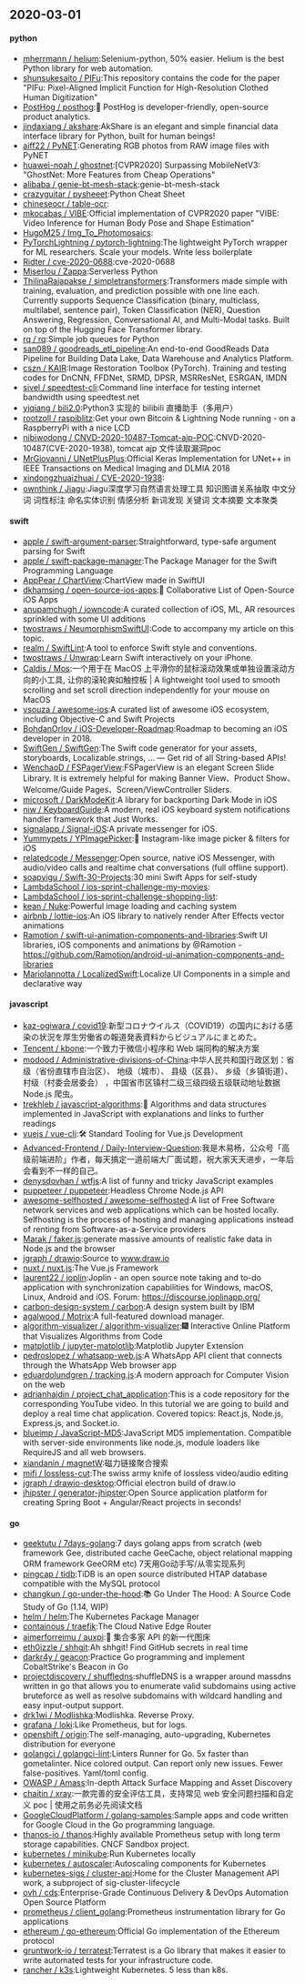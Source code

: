 ## 2020-03-01

#### python
* [mherrmann / helium](https://github.com/mherrmann/helium):Selenium-python, 50% easier. Helium is the best Python library for web automation.
* [shunsukesaito / PIFu](https://github.com/shunsukesaito/PIFu):This repository contains the code for the paper "PIFu: Pixel-Aligned Implicit Function for High-Resolution Clothed Human Digitization"
* [PostHog / posthog](https://github.com/PostHog/posthog):🦔 PostHog is developer-friendly, open-source product analytics.
* [jindaxiang / akshare](https://github.com/jindaxiang/akshare):AkShare is an elegant and simple financial data interface library for Python, built for human beings!
* [aiff22 / PyNET](https://github.com/aiff22/PyNET):Generating RGB photos from RAW image files with PyNET
* [huawei-noah / ghostnet](https://github.com/huawei-noah/ghostnet):[CVPR2020] Surpassing MobileNetV3: "GhostNet: More Features from Cheap Operations"
* [alibaba / genie-bt-mesh-stack](https://github.com/alibaba/genie-bt-mesh-stack):genie-bt-mesh-stack
* [crazyguitar / pysheeet](https://github.com/crazyguitar/pysheeet):Python Cheat Sheet
* [chineseocr / table-ocr](https://github.com/chineseocr/table-ocr):
* [mkocabas / VIBE](https://github.com/mkocabas/VIBE):Official implementation of CVPR2020 paper "VIBE: Video Inference for Human Body Pose and Shape Estimation"
* [HugoM25 / Img_To_Photomosaics](https://github.com/HugoM25/Img_To_Photomosaics):
* [PyTorchLightning / pytorch-lightning](https://github.com/PyTorchLightning/pytorch-lightning):The lightweight PyTorch wrapper for ML researchers. Scale your models. Write less boilerplate
* [Ridter / cve-2020-0688](https://github.com/Ridter/cve-2020-0688):cve-2020-0688
* [Miserlou / Zappa](https://github.com/Miserlou/Zappa):Serverless Python
* [ThilinaRajapakse / simpletransformers](https://github.com/ThilinaRajapakse/simpletransformers):Transformers made simple with training, evaluation, and prediction possible with one line each. Currently supports Sequence Classification (binary, multiclass, multilabel, sentence pair), Token Classification (NER), Question Answering, Regression, Conversational AI, and Multi-Modal tasks. Built on top of the Hugging Face Transformer library.
* [rq / rq](https://github.com/rq/rq):Simple job queues for Python
* [san089 / goodreads_etl_pipeline](https://github.com/san089/goodreads_etl_pipeline):An end-to-end GoodReads Data Pipeline for Building Data Lake, Data Warehouse and Analytics Platform.
* [cszn / KAIR](https://github.com/cszn/KAIR):Image Restoration Toolbox (PyTorch). Training and testing codes for DnCNN, FFDNet, SRMD, DPSR, MSRResNet, ESRGAN, IMDN
* [sivel / speedtest-cli](https://github.com/sivel/speedtest-cli):Command line interface for testing internet bandwidth using speedtest.net
* [yjqiang / bili2.0](https://github.com/yjqiang/bili2.0):Python3 实现的 bilibili 直播助手（多用户）
* [rootzoll / raspiblitz](https://github.com/rootzoll/raspiblitz):Get your own Bitcoin & Lightning Node running - on a RaspberryPi with a nice LCD
* [nibiwodong / CNVD-2020-10487-Tomcat-ajp-POC](https://github.com/nibiwodong/CNVD-2020-10487-Tomcat-ajp-POC):CNVD-2020-10487(CVE-2020-1938), tomcat ajp 文件读取漏洞poc
* [MrGiovanni / UNetPlusPlus](https://github.com/MrGiovanni/UNetPlusPlus):Official Keras Implementation for UNet++ in IEEE Transactions on Medical Imaging and DLMIA 2018
* [xindongzhuaizhuai / CVE-2020-1938](https://github.com/xindongzhuaizhuai/CVE-2020-1938):
* [ownthink / Jiagu](https://github.com/ownthink/Jiagu):Jiagu深度学习自然语言处理工具 知识图谱关系抽取 中文分词 词性标注 命名实体识别 情感分析 新词发现 关键词 文本摘要 文本聚类

#### swift
* [apple / swift-argument-parser](https://github.com/apple/swift-argument-parser):Straightforward, type-safe argument parsing for Swift
* [apple / swift-package-manager](https://github.com/apple/swift-package-manager):The Package Manager for the Swift Programming Language
* [AppPear / ChartView](https://github.com/AppPear/ChartView):ChartView made in SwiftUI
* [dkhamsing / open-source-ios-apps](https://github.com/dkhamsing/open-source-ios-apps):📱
Collaborative List of Open-Source iOS Apps
* [anupamchugh / iowncode](https://github.com/anupamchugh/iowncode):A curated collection of iOS, ML, AR resources sprinkled with some UI additions
* [twostraws / NeumorphismSwiftUI](https://github.com/twostraws/NeumorphismSwiftUI):Code to accompany my article on this topic.
* [realm / SwiftLint](https://github.com/realm/SwiftLint):A tool to enforce Swift style and conventions.
* [twostraws / Unwrap](https://github.com/twostraws/Unwrap):Learn Swift interactively on your iPhone.
* [Caldis / Mos](https://github.com/Caldis/Mos):一个用于在 MacOS 上平滑你的鼠标滚动效果或单独设置滚动方向的小工具, 让你的滚轮爽如触控板 | A lightweight tool used to smooth scrolling and set scroll direction independently for your mouse on MacOS
* [vsouza / awesome-ios](https://github.com/vsouza/awesome-ios):A curated list of awesome iOS ecosystem, including Objective-C and Swift Projects
* [BohdanOrlov / iOS-Developer-Roadmap](https://github.com/BohdanOrlov/iOS-Developer-Roadmap):Roadmap to becoming an iOS developer in 2018.
* [SwiftGen / SwiftGen](https://github.com/SwiftGen/SwiftGen):The Swift code generator for your assets, storyboards, Localizable.strings, … — Get rid of all String-based APIs!
* [WenchaoD / FSPagerView](https://github.com/WenchaoD/FSPagerView):FSPagerView is an elegant Screen Slide Library. It is extremely helpful for making Banner View、Product Show、Welcome/Guide Pages、Screen/ViewController Sliders.
* [microsoft / DarkModeKit](https://github.com/microsoft/DarkModeKit):A library for backporting Dark Mode in iOS
* [niw / KeyboardGuide](https://github.com/niw/KeyboardGuide):A modern, real iOS keyboard system notifications handler framework that Just Works.
* [signalapp / Signal-iOS](https://github.com/signalapp/Signal-iOS):A private messenger for iOS.
* [Yummypets / YPImagePicker](https://github.com/Yummypets/YPImagePicker):📸
Instagram-like image picker & filters for iOS
* [relatedcode / Messenger](https://github.com/relatedcode/Messenger):Open source, native iOS Messenger, with audio/video calls and realtime chat conversations (full offline support).
* [soapyigu / Swift-30-Projects](https://github.com/soapyigu/Swift-30-Projects):30 mini Swift Apps for self-study
* [LambdaSchool / ios-sprint-challenge-my-movies](https://github.com/LambdaSchool/ios-sprint-challenge-my-movies):
* [LambdaSchool / ios-sprint-challenge-shopping-list](https://github.com/LambdaSchool/ios-sprint-challenge-shopping-list):
* [kean / Nuke](https://github.com/kean/Nuke):Powerful image loading and caching system
* [airbnb / lottie-ios](https://github.com/airbnb/lottie-ios):An iOS library to natively render After Effects vector animations
* [Ramotion / swift-ui-animation-components-and-libraries](https://github.com/Ramotion/swift-ui-animation-components-and-libraries):Swift UI libraries, iOS components and animations by @Ramotion - https://github.com/Ramotion/android-ui-animation-components-and-libraries
* [MarioIannotta / LocalizedSwift](https://github.com/MarioIannotta/LocalizedSwift):Localize UI Components in a simple and declarative way

#### javascript
* [kaz-ogiwara / covid19](https://github.com/kaz-ogiwara/covid19):新型コロナウイルス（COVID19）の国内における感染の状況を厚生労働省の報道発表資料からビジュアルにまとめた。
* [Tencent / kbone](https://github.com/Tencent/kbone):一个致力于微信小程序和 Web 端同构的解决方案
* [modood / Administrative-divisions-of-China](https://github.com/modood/Administrative-divisions-of-China):中华人民共和国行政区划：省级（省份直辖市自治区）、 地级（城市）、 县级（区县）、 乡级（乡镇街道）、 村级（村委会居委会） ，中国省市区镇村二级三级四级五级联动地址数据 Node.js 爬虫。
* [trekhleb / javascript-algorithms](https://github.com/trekhleb/javascript-algorithms):📝
Algorithms and data structures implemented in JavaScript with explanations and links to further readings
* [vuejs / vue-cli](https://github.com/vuejs/vue-cli):🛠️
Standard Tooling for Vue.js Development
* [Advanced-Frontend / Daily-Interview-Question](https://github.com/Advanced-Frontend/Daily-Interview-Question):我是木易杨，公众号「高级前端进阶」作者，每天搞定一道前端大厂面试题，祝大家天天进步，一年后会看到不一样的自己。
* [denysdovhan / wtfjs](https://github.com/denysdovhan/wtfjs):A list of funny and tricky JavaScript examples
* [puppeteer / puppeteer](https://github.com/puppeteer/puppeteer):Headless Chrome Node.js API
* [awesome-selfhosted / awesome-selfhosted](https://github.com/awesome-selfhosted/awesome-selfhosted):A list of Free Software network services and web applications which can be hosted locally. Selfhosting is the process of hosting and managing applications instead of renting from Software-as-a-Service providers
* [Marak / faker.js](https://github.com/Marak/faker.js):generate massive amounts of realistic fake data in Node.js and the browser
* [jgraph / drawio](https://github.com/jgraph/drawio):Source to www.draw.io
* [nuxt / nuxt.js](https://github.com/nuxt/nuxt.js):The Vue.js Framework
* [laurent22 / joplin](https://github.com/laurent22/joplin):Joplin - an open source note taking and to-do application with synchronization capabilities for Windows, macOS, Linux, Android and iOS. Forum: https://discourse.joplinapp.org/
* [carbon-design-system / carbon](https://github.com/carbon-design-system/carbon):A design system built by IBM
* [agalwood / Motrix](https://github.com/agalwood/Motrix):A full-featured download manager.
* [algorithm-visualizer / algorithm-visualizer](https://github.com/algorithm-visualizer/algorithm-visualizer):🎆
Interactive Online Platform that Visualizes Algorithms from Code
* [matplotlib / jupyter-matplotlib](https://github.com/matplotlib/jupyter-matplotlib):Matplotlib Jupyter Extension
* [pedroslopez / whatsapp-web.js](https://github.com/pedroslopez/whatsapp-web.js):A WhatsApp API client that connects through the WhatsApp Web browser app
* [eduardolundgren / tracking.js](https://github.com/eduardolundgren/tracking.js):A modern approach for Computer Vision on the web
* [adrianhajdin / project_chat_application](https://github.com/adrianhajdin/project_chat_application):This is a code repository for the corresponding YouTube video. In this tutorial we are going to build and deploy a real time chat application. Covered topics: React.js, Node.js, Express.js, and Socket.io.
* [blueimp / JavaScript-MD5](https://github.com/blueimp/JavaScript-MD5):JavaScript MD5 implementation. Compatible with server-side environments like node.js, module loaders like RequireJS and all web browsers.
* [xiandanin / magnetW](https://github.com/xiandanin/magnetW):磁力链接聚合搜索
* [mifi / lossless-cut](https://github.com/mifi/lossless-cut):The swiss army knife of lossless video/audio editing
* [jgraph / drawio-desktop](https://github.com/jgraph/drawio-desktop):Official electron build of draw.io
* [jhipster / generator-jhipster](https://github.com/jhipster/generator-jhipster):Open Source application platform for creating Spring Boot + Angular/React projects in seconds!

#### go
* [geektutu / 7days-golang](https://github.com/geektutu/7days-golang):7 days golang apps from scratch (web framework Gee, distributed cache GeeCache, object relational mapping ORM framework GeeORM etc) 7天用Go动手写/从零实现系列
* [pingcap / tidb](https://github.com/pingcap/tidb):TiDB is an open source distributed HTAP database compatible with the MySQL protocol
* [changkun / go-under-the-hood](https://github.com/changkun/go-under-the-hood):📚
Go Under The Hood: A Source Code Study of Go (1.14, WIP)
* [helm / helm](https://github.com/helm/helm):The Kubernetes Package Manager
* [containous / traefik](https://github.com/containous/traefik):The Cloud Native Edge Router
* [aimerforreimu / auxpi](https://github.com/aimerforreimu/auxpi):🍭
集合多家 API 的新一代图床
* [eth0izzle / shhgit](https://github.com/eth0izzle/shhgit):Ah shhgit! Find GitHub secrets in real time
* [darkr4y / geacon](https://github.com/darkr4y/geacon):Practice Go programming and implement CobaltStrike's Beacon in Go
* [projectdiscovery / shuffledns](https://github.com/projectdiscovery/shuffledns):shuffleDNS is a wrapper around massdns written in go that allows you to enumerate valid subdomains using active bruteforce as well as resolve subdomains with wildcard handling and easy input-output support.
* [drk1wi / Modlishka](https://github.com/drk1wi/Modlishka):Modlishka. Reverse Proxy.
* [grafana / loki](https://github.com/grafana/loki):Like Prometheus, but for logs.
* [openshift / origin](https://github.com/openshift/origin):The self-managing, auto-upgrading, Kubernetes distribution for everyone
* [golangci / golangci-lint](https://github.com/golangci/golangci-lint):Linters Runner for Go. 5x faster than gometalinter. Nice colored output. Can report only new issues. Fewer false-positives. Yaml/toml config.
* [OWASP / Amass](https://github.com/OWASP/Amass):In-depth Attack Surface Mapping and Asset Discovery
* [chaitin / xray](https://github.com/chaitin/xray):一款完善的安全评估工具，支持常见 web 安全问题扫描和自定义 poc | 使用之前务必先阅读文档
* [GoogleCloudPlatform / golang-samples](https://github.com/GoogleCloudPlatform/golang-samples):Sample apps and code written for Google Cloud in the Go programming language.
* [thanos-io / thanos](https://github.com/thanos-io/thanos):Highly available Prometheus setup with long term storage capabilities. CNCF Sandbox project.
* [kubernetes / minikube](https://github.com/kubernetes/minikube):Run Kubernetes locally
* [kubernetes / autoscaler](https://github.com/kubernetes/autoscaler):Autoscaling components for Kubernetes
* [kubernetes-sigs / cluster-api](https://github.com/kubernetes-sigs/cluster-api):Home for the Cluster Management API work, a subproject of sig-cluster-lifecycle
* [ovh / cds](https://github.com/ovh/cds):Enterprise-Grade Continuous Delivery & DevOps Automation Open Source Platform
* [prometheus / client_golang](https://github.com/prometheus/client_golang):Prometheus instrumentation library for Go applications
* [ethereum / go-ethereum](https://github.com/ethereum/go-ethereum):Official Go implementation of the Ethereum protocol
* [gruntwork-io / terratest](https://github.com/gruntwork-io/terratest):Terratest is a Go library that makes it easier to write automated tests for your infrastructure code.
* [rancher / k3s](https://github.com/rancher/k3s):Lightweight Kubernetes. 5 less than k8s.
